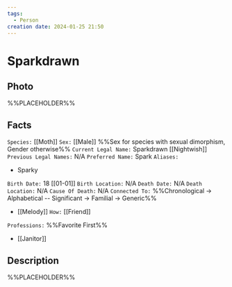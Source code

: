 ```yaml
---
tags:
  - Person
creation date: 2024-01-25 21:50
---
```

# Sparkdrawn

## Photo

%%PLACEHOLDER%%

## Facts

`Species:` [[Moth]]
`Sex:` [[Male]] %%Sex for species with sexual dimorphism, Gender otherwise%%
`Current Legal Name:` Sparkdrawn [[Nightwish]]
`Previous Legal Names:` N/A
`Preferred Name:` Spark
`Aliases:`
- Sparky

`Birth Date:` 18 [[01-01]]
`Birth Location:` N/A
`Death Date:` N/A
`Death Location:` N/A
`Cause Of Death:` N/A
`Connected To:` %%Chronological -> Alphabetical -- Significant -> Familial -> Generic%%
- [[Melody]] `How:` [[Friend]]

`Professions:` %%Favorite First%%
- [[Janitor]]

## Description

%%PLACEHOLDER%%
